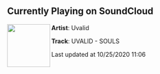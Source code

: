 ## Currently Playing on SoundCloud

[<img align="left" width="100" src="https://i1.sndcdn.com/artworks-qzYo5z7etQgPsSSX-clHNCQ-t50x50.jpg">](https://soundcloud.com/uvalidmusic/souls)

**Artist**: Uvalid 

**Track**: UVALID - SOULS

Last updated at 10/25/2020 11:06
